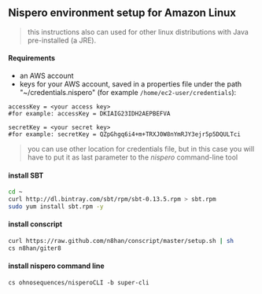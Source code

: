 ## Nispero environment setup for Amazon Linux

> this instructions also can used for other linux distributions with Java pre-installed (a JRE).

#### Requirements

* an AWS account
* keys for your AWS account, saved in a properties file under the path "~/credentials.nispero" (for example `/home/ec2-user/credentials`):

```
accessKey = <your access key>
#for example: accessKey = DKIAIG23IDH2AEPBEFVA

secretKey = <your secret key>
#for example: secretKey = QZpGhgq6i4+m+TRXJ0W8nYmRJY3ejr5p5DQULTci
```

> you can use other location for credentials file, but in this case you will have to put it as last parameter to  the *nispero* command-line tool

#### install SBT

```bash
cd ~
curl http://dl.bintray.com/sbt/rpm/sbt-0.13.5.rpm > sbt.rpm
sudo yum install sbt.rpm -y
```

#### install conscript

```bash
curl https://raw.github.com/n8han/conscript/master/setup.sh | sh
cs n8han/giter8

```

#### install nispero command line

```
cs ohnosequences/nisperoCLI -b super-cli
```



